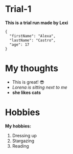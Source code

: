 # Trial-1
**This is a trial run made by Lexi**

```
{
  "firstName": "Alexa",
  "lastName": "Castro",
  "age": 17
}
```
# My thoughts
- This is great! 😎
- *Lorena is sitting next to me*
- **she likes cats**

# Hobbies
**My hobbies:**
1. Dressing up
2. Stargazing
3. Reading

